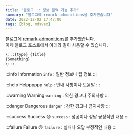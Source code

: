 ```yaml
---
title: "블로그 :: 정보 블럭 기능 추가"
summary: "블로그에 remark-admonitions을 추가했습니다"
date: 2022-12-02 17:47:00
tags: [blog, mdsvex]
---
```


블로그에 [remark-admonitions](https://www.npmjs.com/package/remark-admonitions)를 추가했습니다.  
이제 블로그 포스트에서 아래와 같이 사용할 수 있습니다.
```markdown
\:::{type} {Title}
{Something}
\:::
```

:::info Information
`info` : 일반 정보나 팁 정보
:::

:::help Helpppppp
`help` : 안내 사항이나 도움말
:::

:::warning Warning
`warning` : 약한 경고나 주의사항
:::

:::danger Dangerous
`danger` : 강한 경고나 금지사항
:::

:::success Success :smile:
`success` : 성공이나 정답 긍정적인 내용
:::

:::failure Failure :cry:
`failure` : 실패나 오답 부정적인 내용
:::

